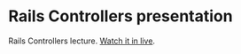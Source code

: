 # Rails Controllers presentation

Rails Controllers lecture. [Watch it in live](http://vlasiak.github.io/rails_controllers_presentation/).
